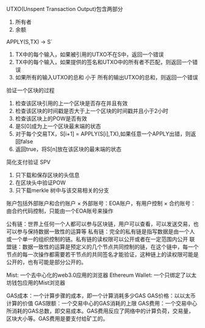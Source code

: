 UTXO(Unspent Transaction Output)包含两部分
1. 所有者
2. 余额

APPLY(S,TX) -> S`
1. TX中的每个输入，如果被引用的UTXO不在S中，返回一个错误
2. TX中的每个输入，如果提供的签名和UTXO中的所有者不匹配，则返回一个错误
3. 如果所有的输入UTXO的总和 小于 所有的输出UTXO的总和，则返回一个错误

验证一个区块的过程
1. 检查该区块引用的上一个区块是否存在并且有效
2. 检查该区块的时间戳是否大于上一个区块的时间戳并且小于2小时
3. 检查该区块上的POW是否有效
4. 是S[0]成为上一个区块最末端的状态
5. 对于每个交易TX，S[i+1] = APPLY(S[i],TX),如果任意一个APPLY出错，则返回false
6. 返回true，将S[n]放在该区块的最末端的状态

简化支付验证 SPV
1. 只下载和保存区块的头信息
2. 在区块头中验证POW
3. 只下载merkle 树中与该交易相关的分支

账户包括外部账户和合约账户
× 外部账号：EOA账户，有用户控制
× 合约账号：由合约代码控制，只能由一个EOA账号来操作

公有链：世界上任何一个人都可以参与区块链，用户可以查看，可以发送交易，也可以参与保持数据一致性的运算等
私有链：完全的私有链是指写数据是由一个人或一个单一的组织控制的链。私有链的读权限可以公开或者在一定范围内公开
联盟链：数据一致性的运算是预定义的几个节点共同控制的链，在这个链中，每一个节点的每一次操作都需要若干节点的共同签名才能验证，这种链上的读权限可能是公开的，也有可能是部分公开的。

Mist: 一个去中心化的web3.0应用的浏览器
Ethereum Wallet: 一个只绑定了以太坊钱包应用的Mist浏览器

GAS成本：一个计算步骤的成本，即一个计算消耗多少GAS
GAS价格：以以太币计算的价值
GAS限额：一个交易中心的GAS消耗的上限
GAS费用：一个交易中心所消耗的GAS总数，即交易成本。GAS费用反应了网络中的计算负荷，交易量，区块大小等。GAS费用是要支付给矿工的。